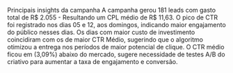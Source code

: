 Principais insights da campanha
A campanha gerou 181 leads com gasto total de R$ 2.055 - Resultando um CPL médio de R$ 11,63.
O pico de CTR foi registrado nos dias 05 e 12, aos domingos, indicando maior engajamento do público nesses dias.
Os dias com maior custo de investimento coincidiram com os de maior CTR Médio, sugerindo que o algoritmo otimizou a entrega nos períodos de maior potencial de clique. 
O CTR médio ficou em (3,09%) abaixo do mercado, sugere necessidade de testes A/B do criativo para aumentar a taxa de engajamento e conversão.
